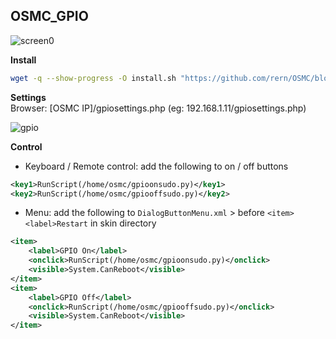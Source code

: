 OSMC_GPIO
---

![screen0](https://github.com/rern/Assets/blob/master/OSMC_GPIO/kodigpio.jpg)  

**Install**
```sh
wget -q --show-progress -O install.sh "https://github.com/rern/OSMC/blob/master/OSMC_GPIO/install.sh?raw=1"; chmod +x install.sh; ./install.sh
```

**Settings**  
Browser: [OSMC IP]/gpiosettings.php (eg: 192.168.1.11/gpiosettings.php)  

![gpio](https://github.com/rern/Assets/blob/master/OSMC_GPIO/gpio.jpg)  

**Control**  
- Keyboard / Remote control: add the following to on / off buttons  
```xml
<key1>RunScript(/home/osmc/gpioonsudo.py)</key1>
<key2>RunScript(/home/osmc/gpiooffsudo.py)</key2>
```

- Menu: add the following to `DialogButtonMenu.xml` > before `<item><label>Restart`  in skin directory  
```xml
<item>
	<label>GPIO On</label>
	<onclick>RunScript(/home/osmc/gpioonsudo.py)</onclick>
	<visible>System.CanReboot</visible>
</item>
<item>
	<label>GPIO Off</label>
	<onclick>RunScript(/home/osmc/gpiooffsudo.py)</onclick>
	<visible>System.CanReboot</visible>
</item>
```

